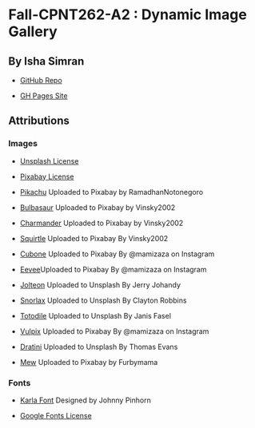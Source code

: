 # Fall-CPNT262-A2 : Dynamic Image Gallery
## By Isha Simran

- [GitHub Repo](https://github.com/IshaSimran/fall-cpnt262-a2)

- [GH Pages Site](https://ishasimran.github.io/fall-cpnt262-a2/)


## Attributions

### Images

- [Unsplash License](https://unsplash.com/license)

- [Pixabay License](https://pixabay.com/service/license/)

- [Pikachu](https://unsplash.com/photos/bRojCEo0uow) Uploaded to Pixabay by RamadhanNotonegoro

- [Bulbasaur](https://pixabay.com/photos/small-cute-toy-figurine-painted-4023177/) Uploaded to Pixabay by Vinsky2002

- [Charmander](https://pixabay.com/photos/small-cute-toy-figurine-painted-4023176/) Uploaded to Pixabay by Vinsky2002

- [Squirtle](https://pixabay.com/photos/small-cute-toy-figurine-painted-4021854/) Uploaded to Pixabay By Vinsky2002

- [Cubone](https://pixabay.com/photos/pop-funko-pokemon-toy-karakara-5475310/) Uploaded to Pixabay By @mamizaza on Instagram

- [Eevee](https://pixabay.com/photos/eevee-pop-funko-pokemon-toy-city-5475337/)Uploaded to Pixabay By @mamizaza on Instagram

- [Jolteon](https://unsplash.com/photos/dPKv2iI5ChU) Uploaded to Unsplash By Jerry Johandy

- [Snorlax](https://unsplash.com/photos/u3ZUSIH_eis) Uploaded to Unsplash By Clayton Robbins

- [Totodile](https://unsplash.com/photos/gmLhKk7Djhk) Uploaded to Unsplash By Janis Fasel

- [Vulpix](https://pixabay.com/photos/pop-funko-pokemon-toy-vulpix-5475336/) Uploaded to Pixabay By @mamizaza on Instagram

- [Dratini](https://unsplash.com/photos/5JGCJsyZbLU) Uploaded to Unsplash By Thomas Evans

- [Mew](https://pixabay.com/photos/pokemon-toy-game-character-5151118/) Uploaded to Pixabay by Furbymama

### Fonts

- [Karla Font](https://fonts.google.com/specimen/Karla?query=karla) Designed by Johnny Pinhorn

- [Google Fonts License](https://fonts.google.com/about)




